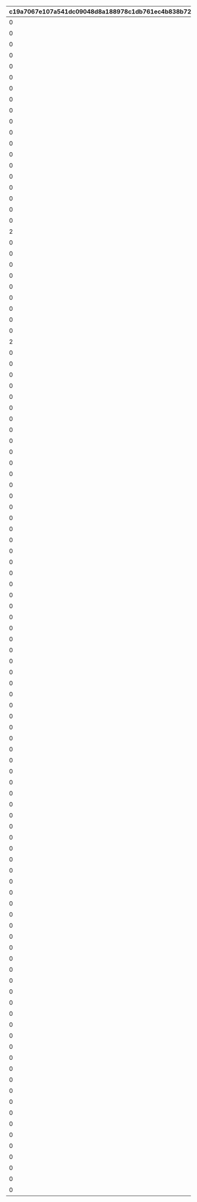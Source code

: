 |c19a7067e107a541dc09048d8a188978c1db761ec4b838b721117e68eeb31978|d50ec7b1a5619e48909790e410df9e820418d0a8ae11d8d8cfb5967af39fd6c3|1085f171ff285a862413fa58916cfd33d421b56213f491c49bf0462f9091c966|5fad64eda78353f3d8e20301571bad9ffa0fec37390368e59a59b20e02df0c99|6c66215d7334d471e8bec8573b86bfb7e9a290b3bad96c1e7b2f8e15de4f93a0|89e61f2d71d5ba9ceb6df1850d2728deffadaca920cc44ca63d42d644a4a1d18|2ac1656c8243c6966f76cfe8d08811ffc13ffbf2179b2bf86f9b4c33a693bfb5|9cedcf4e7a787b413c52e059e09729cdaa1f4c6da60d46b716438a98e51514c0|
| --- | --- | --- | --- | --- | --- | --- | --- |
|0|0|1|52001|【料理】ダイスが2個に増える|1|1|1|
|0|0|1|52002|【料理】ダイスの目が必ず「1」になる|1|2|1|
|0|0|3|52002|【料理】次のターン数のカウントをスキップする|2|3|1|
|0|0|1|52004|【料理】ダイスの目が必ず「4」になる|1|4|1|
|0|0|1|52006|【料理】ダイスの目が\n「4・5・6」のみになる|1|5|1|
|0|0|1|52007|【料理】ダイスの目が1ターン目は必ず「3」に、2ターン目は必ず「6」になる|1|6|1|
|0|0|1|52003|【料理】ダイスの目が必ず「5」になる|1|7|1|
|0|0|2|52008|【料理】マイルマスの獲得マイルが200%アップする|7|8|1|
|0|0|3|4|【イベント】次のターン数のカウントをスキップする|2|9|2|
|0|0|2|5|【イベント】マイルマスの獲得マイルが100%アップする|3|10|2|
|0|0|2|6|【イベント】ミニゲームの獲得マイルが100%アップする|5|11|2|
|0|0|3|7|【イベント】マイルショップの全商品が20%以上割引される|4|12|2|
|0|0|1|52009|【料理】ダイスの目が1ターン目は必ず「8」に、2ターン目は必ず「1」になる|1|13|1|
|0|0|2|52010|【料理】「マイルマス」「トレ\nジャーマス」「ショップマス」のRANKが1つ上がる|6|14|1|
|0|0|1|52011|【料理】ダイスの目が1ターン目は必ず「2」に、2ターン目は必ず「7」になる|1|15|1|
|0|0|1|52012|【料理】ダイスの目が\n「1・2・3」のみになる|1|16|1|
|0|0|3|52012|【料理】次のターン数のカウントをスキップする|2|17|1|
|0|0|1|52014|【料理】移動時にマイルマスをスキップできる|8|18|1|
|0|0|1|52005|【料理】次回移動時に1マス分多く進める|1|19|1|
|2|2|1|52014|【料理】次回移動時に1マス分多く進める|1|20|1|
|0|0|1|52015|【料理】ダイスが2個に増える|1|21|1|
|0|0|1|52015|【料理】次回移動時に1マス分多く進める|1|22|1|
|0|0|1|52016|【料理】ダイスの目が必ず「6」になる|1|23|1|
|0|0|1|52017|【料理】移動系カテゴリーの料理が食べられなくなる|9|24|1|
|0|0|1|52018|【料理】ダイスの目が必ず「3」になる|1|25|1|
|0|0|1|52019|【料理】ダイスの目が必ず「8」になる|1|26|1|
|0|0|3|98011|【イベント】次のターン数のカウントをスキップする|2|27|2|
|0|0|3|98012|【イベント】次のターン数のカウントをスキップする|2|28|2|
|0|0|2|52020|【料理】移動時にマイルマスをスキップできる|10|29|1|
|2|2|1|52020|【料理】次回移動時に1マス分多く進める|1|30|1|
|0|0|2|52021|【料理】移動時にトレジャーマスをスキップできる|10|31|1|
|0|0|1|52022|【料理】ダイスの「5と6」の\n目が出る確率が3倍になる|1|32|1|
|0|0|1|52023|【料理】ダイスの目が1ターン目は必ず「6」に、2ターン目は必ず「3」になる|1|33|1|
|0|0|1|52024|【料理】次回移動時に3マス分多く進める|1|34|1|
|0|0|2|52025|【料理】移動時に「マイルマス」「トレジャーマス」をスキップできる|10|35|1|
|0|0|1|52027|【料理】ダイスの目が必ず「5」になる|1|36|1|
|0|0|1|52028|【料理】ダイスの目が\n「1・2」のみになる|1|37|1|
|0|0|1|52029|【料理】ダイスの目が必ず「2」になる|1|38|1|
|0|0|3|52029|【料理】次のターン数のカウントをスキップする|2|39|1|
|0|0|3|8|【イベント】マイルショップの全商品が20%以上割引される|4|40|2|
|0|0|3|52030|【料理】「マイルマス」を「トレジャーマス」に変化させる|11|41|1|
|0|0|1|52031|【料理】ダイスの目が\n「1・6・6・6・8・8」になる|1|42|1|
|0|0|2|52032|【料理】移動時に料理マスをスキップできる|10|43|1|
|0|0|1|52034|【料理】移動時にマイルマスをスキップできる|8|44|1|
|0|0|1|52036|【料理】ダイスの目が1ターン目は必ず「12」に、2・3ターン目は必ず「1」になる|1|45|1|
|0|0|2|52037|【料理】「マイルマス」「トレ\nジャーマス」「ショップマス」のRANKが1つ上がる|6|46|1|
|0|0|1|52038|【料理】ダイスが2個に増える|1|47|1|
|0|0|3|52039|【料理】「マイルマス」を「ショップマス」に変化させる|11|48|1|
|0|0|1|1|最大ｎマイルを入手する|99|1001|3|
|0|0|1|2|ダイスを1回振りなおせる|99|1002|3|
|0|0|1|3|ダイスを1回振りなおせる_有効ターン2|99|1003|3|
|0|0|1|1001|【仲間】最大50％割引確定の\nショップを開く\n（1品100％割引あり）|126501|11001|3|
|0|0|1|1002|【仲間】最大1000マイルを入手する|105301|11002|3|
|0|0|1|1003|【仲間】料理を1つ入手する|126401|11003|3|
|0|0|1|1004|【仲間】ダイスの目を1回振りなおせる|100501|11004|3|
|0|0|1|1005|【仲間】ダイスの目を2回振りなおせる|101301|11005|3|
|0|0|1|1006|【仲間】出目が4のダイスを同時に振ってどちらか選択できる|104301|11006|3|
|0|0|1|1007|【仲間】出目が3のダイスを同時に振ってどちらか選択できる|102701|11007|3|
|0|0|1|1008|【仲間】出目の合計が7以上になるまでダイスを追加で振れる|100901|11008|3|
|0|0|1|1009|【仲間】最大50％割引確定の\nショップを開く\n（1品100％割引あり）|105101|11009|3|
|0|0|1|1010|【仲間】最大1000マイルを入手する|101801|11010|3|
|0|0|1|1011|【仲間】ダイスの表と裏どちらを適用するか選択できる|129701|11011|3|
|0|0|1|1012|【仲間】ダイスの目を1回振りなおせる|101601|11012|3|
|0|0|1|1013|【仲間】ダイスの目を2回振りなおせる|105601|11013|3|
|0|0|1|1014|【仲間】出目が3のダイスを同時に振ってどちらか選択できる|102001|11014|3|
|0|0|1|1015|【仲間】出目の合計が7以上になるまでダイスを追加で振れる|129601|11015|3|
|0|0|1|1016|【仲間】出たダイスの目が奇数だった場合、ライバルを1ターン休みにできる|100401|11016|3|
|0|0|1|1017|【仲間】出たダイスの目が偶数だった場合、1マス分多く進める|127701|11017|3|
|0|0|1|1018|【仲間】出たダイスの目が奇数だった場合、ライバルを1ターン休みにできる|127801|11018|3|
|0|0|1|1019|【仲間】最大50％割引確定の\nショップを開く\n（1品100％割引あり）|104801|11019|3|
|0|0|1|1020|【仲間】ダイスの目を2回振りなおせる|104701|11020|3|
|0|0|1|1021|【仲間】出目の合計が7以上になるまでダイスを追加で振れる|105001|11021|3|
|0|0|1|1022|【仲間】最大2000マイルを入手する|103201|11022|3|
|0|0|1|1023|【仲間】福引券を1枚入手する|130901|11023|3|
|0|0|1|1024|【仲間】料理を1つ入手する|102501|11024|3|
|0|0|1|1025|【仲間】ダイスの表と裏どちらを適用するか選択できる|100801|11025|3|
|0|0|1|1026|【仲間】出目が4のダイスを同時に振ってどちらか選択できる|123301|11026|3|
|0|0|1|1027|【仲間】最大50％割引確定の\nショップを開く\n（1品100％割引あり）|104601|11027|3|
|0|0|1|1028|【仲間】ダイスの目を2回振りなおせる|118101|11028|3|
|0|0|1|1029|【仲間】出目の合計が7以上になるまでダイスを追加で振れる|103401|11029|3|
|0|0|1|1030|【仲間】最大2000マイルを入手する|118001|11030|3|
|0|0|1|1031|【仲間】福引券を1枚入手する|102801|11031|3|
|0|0|1|1032|【仲間】料理を1つ入手する|100201|11032|3|
|0|0|1|1033|【仲間】出たダイスの目が奇数だった場合、1マス分多く進める|101201|11033|3|
|0|0|1|1034|【仲間】ダイスの目を1回振りなおせる|118201|11034|3|
|0|0|1|1035|【仲間】出目の合計が7以上になるまでダイスを追加で振れる|106101|11035|3|
|0|0|1|1036|【仲間】出目が4のダイスを同時に振ってどちらか選択できる|103101|11036|3|
|0|0|1|1037|【仲間】最大50％割引確定の\nショップを開く\n（1品100％割引あり）|103301|11037|3|
|0|0|1|1038|【仲間】最大2000マイルを入手する|103601|11038|3|
|0|0|1|1039|【仲間】福引券を1枚入手する|133001|11039|3|
|0|0|1|1040|【仲間】料理を1つ入手する|133101|11040|3|
|0|0|1|1041|【仲間】ダイスの表と裏どちらを適用するか選択できる|106801|11041|3|
|0|0|1|1042|【仲間】ダイスの目を1回振りなおせる|107101|11042|3|
|0|0|1|1043|【仲間】出目の合計が7以上になるまでダイスを追加で振れる|107001|11043|3|
|0|0|1|1044|【仲間】出目が4のダイスを同時に振ってどちらか選択できる|106501|11044|3|
|0|0|1|1045|【仲間】最大50％割引確定の\nショップを開く\n（1品100％割引あり）|111001|11045|3|
|0|0|1|1046|【仲間】最大2000マイルを入手する|134901|11046|3|
|0|0|1|1047|【仲間】福引券を1枚入手する|105401|11047|3|
|0|0|1|1048|【仲間】料理を1つ入手する|134701|11048|3|
|0|0|1|1049|【仲間】ダイスの表と裏どちらを適用するか選択できる|100101|11049|3|
|0|0|1|1050|【仲間】ダイスの目を1回振りなおせる|100701|11050|3|
|0|0|1|1051|【仲間】出目の合計が7以上になるまでダイスを追加で振れる|103001|11051|3|
|0|0|1|1052|【仲間】出たダイスの目が偶数だった場合、1マス分多く進める|101401|11052|3|
|0|0|1|1053|【仲間】最大50％割引確定の\nショップを開く\n（1品100％割引あり）|135901|11053|3|
|0|0|1|1054|【仲間】最大2000マイルを入手する|102601|11054|3|
|0|0|1|1055|【仲間】福引券を1枚入手する|132401|11055|3|
|0|0|1|1056|【仲間】料理を1つ入手する|135801|11056|3|